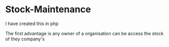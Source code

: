 # Stock-Maintenance
I have created this in php

The first advantage is any owner of a organisation
can be access the stock of they company's
